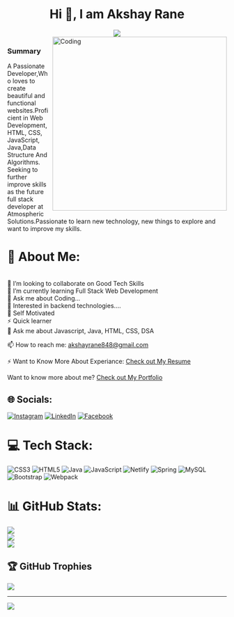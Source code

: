 <h1 align="center">Hi 👋, I am Akshay Rane</h1>
<div align="center">
 <img src="https://readme-typing-svg.herokuapp.com/?lines=Full+Stack+Developer;Java+Backend+Developer;Web+Developer;Quick+learner;Self+Motivated&color=teal&center=true" />
</div>

<img align="right" alt="Coding" width="400" src="https://user-images.githubusercontent.com/102204260/192700068-98ad5312-13c4-49ba-bc0a-d3de1fb9d5fb.gif">

### Summary
A Passionate Developer,Who loves to create beautiful and functional websites.Proficient in Web Development, HTML, CSS, JavaScript, Java,Data Structure And Algorithms. Seeking to further improve skills as the future full stack developer at Atmospheric Solutions.Passionate to learn new technology, new things to explore and want to improve my skills.


# 💫 About Me:
<br>
👯 I’m looking to collaborate on Good Tech Skills<br>
🌱 I’m currently learning Full Stack Web Development<br>
💬 Ask me about Coding...<br>
👯 Interested in backend technologies....<br>
👯 Self Motivated<br>
⚡ Quick learner<br>
💬 Ask me about Javascript, Java, HTML, CSS, DSA<br>

📫 How to reach me: akshayrane848@gmail.com <br>

⚡ Want to Know More About Experiance: [Check out My Resume](https://drive.google.com/file/d/1-Qdeqsw34UZdIgXRRQtEzMUUT9QorZGb/view?usp=sharing)<br>

Want to know more about me? [Check out My Portfolio](https://Akshayrane848.github.io/)

## 🌐 Socials:
[![Instagram](https://img.shields.io/badge/Instagram-%23E4405F.svg?logo=Instagram&logoColor=white)](https://www.instagram.com/mr_khiladi_848/)
[![LinkedIn](https://img.shields.io/badge/LinkedIn-%230077B5.svg?logo=linkedin&logoColor=white)](https://www.linkedin.com/in/akshay-rane-65289b224/) 
[![Facebook](https://img.shields.io/badge/Facebook-%230077B5.svg?logo=facebook&logoColor=white)](https://www.facebook.com/akshay.rane.92560/) 

# 💻 Tech Stack:
![CSS3](https://img.shields.io/badge/css3-%231572B6.svg?style=for-the-badge&logo=css3&logoColor=white) ![HTML5](https://img.shields.io/badge/html5-%23E34F26.svg?style=for-the-badge&logo=html5&logoColor=white) ![Java](https://img.shields.io/badge/java-%23ED8B00.svg?style=for-the-badge&logo=java&logoColor=white) ![JavaScript](https://img.shields.io/badge/javascript-%23323330.svg?style=for-the-badge&logo=javascript&logoColor=%23F7DF1E) ![Netlify](https://img.shields.io/badge/netlify-%23000000.svg?style=for-the-badge&logo=netlify&logoColor=#00C7B7) ![Spring](https://img.shields.io/badge/spring-%236DB33F.svg?style=for-the-badge&logo=spring&logoColor=white) ![MySQL](https://img.shields.io/badge/mysql-%2300f.svg?style=for-the-badge&logo=mysql&logoColor=white) ![Bootstrap](https://img.shields.io/badge/bootstrap-%23563D7C.svg?style=for-the-badge&logo=bootstrap&logoColor=white) ![Webpack](https://img.shields.io/badge/webpack-%238DD6F9.svg?style=for-the-badge&logo=webpack&logoColor=black)
# 📊 GitHub Stats:
![](https://github-readme-stats.vercel.app/api?username=Akshayrane848&theme=radical&hide_border=false&include_all_commits=true&count_private=true)<br/>
![](https://github-readme-streak-stats.herokuapp.com/?user=Akshayrane848&theme=radical&hide_border=false)<br/>
![](https://github-readme-stats.vercel.app/api/top-langs/?username=Akshayrane848&theme=radical&hide_border=false&include_all_commits=true&count_private=true&layout=compact)

## 🏆 GitHub Trophies
![](https://github-profile-trophy.vercel.app/?username=Akshayrane848&theme=radical&no-frame=false&no-bg=false&margin-w=4)

---
[![](https://visitcount.itsvg.in/api?id=Akshayrane848&icon=2&color=0)](https://visitcount.itsvg.in)



<!---
Akshayrane848/Akshayrane848 is a ✨ special ✨ repository because its `README.md` (this file) appears on your GitHub profile.
You can click the Preview link to take a look at your changes.
--->
